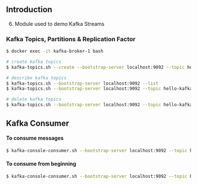 ## Introduction
6. Module used to demo Kafka Streams

### Kafka Topics, Partitions & Replication Factor

```bash
$ docker exec -it kafka-broker-1 bash

# create kafka topics
$ kafka-topics.sh --create --bootstrap-server localhost:9092 --topic hello-kafka --partitions 5 --replication-factor 3 --config segment.bytes=1000000

# describe kafka topics
$ kafka-topics.sh --bootstrap-server localhost:9092 --list
$ kafka-topics.sh --bootstrap-server localhost:9092 --topic hello-kafka --describe

# delete kafka topics
$ kafka-topics.sh --bootstrap-server localhost:9092 --topic hello-kafka --delete
```

## Kafka Consumer

#### To consume messages
```bash
$ kafka-console-consumer.sh --bootstrap-server localhost:9092 --topic hello-kafka
```

#### To consume from beginning
```bash
$ kafka-console-consumer.sh --bootstrap-server localhost:9092 --topic hello-kafka --from-beginning
```